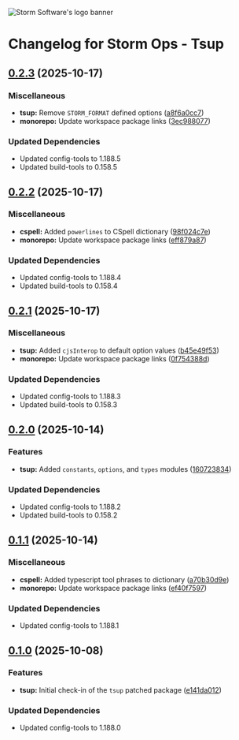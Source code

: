 ![Storm Software's logo banner](https://public.storm-cdn.com/brand-banner.png)

# Changelog for Storm Ops - Tsup

## [0.2.3](https://github.com/storm-software/storm-ops/releases/tag/tsup%400.2.3) (2025-10-17)

### Miscellaneous

- **tsup:** Remove `STORM_FORMAT` defined options
  ([a8f6a0cc7](https://github.com/storm-software/storm-ops/commit/a8f6a0cc7))
- **monorepo:** Update workspace package links
  ([3ec988077](https://github.com/storm-software/storm-ops/commit/3ec988077))

### Updated Dependencies

- Updated config-tools to 1.188.5
- Updated build-tools to 0.158.5

## [0.2.2](https://github.com/storm-software/storm-ops/releases/tag/tsup%400.2.2) (2025-10-17)

### Miscellaneous

- **cspell:** Added `powerlines` to CSpell dictionary
  ([98f024c7e](https://github.com/storm-software/storm-ops/commit/98f024c7e))
- **monorepo:** Update workspace package links
  ([eff879a87](https://github.com/storm-software/storm-ops/commit/eff879a87))

### Updated Dependencies

- Updated config-tools to 1.188.4
- Updated build-tools to 0.158.4

## [0.2.1](https://github.com/storm-software/storm-ops/releases/tag/tsup%400.2.1) (2025-10-17)

### Miscellaneous

- **tsup:** Added `cjsInterop` to default option values
  ([b45e49f53](https://github.com/storm-software/storm-ops/commit/b45e49f53))
- **monorepo:** Update workspace package links
  ([0f754388d](https://github.com/storm-software/storm-ops/commit/0f754388d))

### Updated Dependencies

- Updated config-tools to 1.188.3
- Updated build-tools to 0.158.3

## [0.2.0](https://github.com/storm-software/storm-ops/releases/tag/tsup%400.2.0) (2025-10-14)

### Features

- **tsup:** Added `constants`, `options`, and `types` modules
  ([160723834](https://github.com/storm-software/storm-ops/commit/160723834))

### Updated Dependencies

- Updated config-tools to 1.188.2
- Updated build-tools to 0.158.2

## [0.1.1](https://github.com/storm-software/storm-ops/releases/tag/tsup%400.1.1) (2025-10-14)

### Miscellaneous

- **cspell:** Added typescript tool phrases to dictionary
  ([a70b30d9e](https://github.com/storm-software/storm-ops/commit/a70b30d9e))
- **monorepo:** Update workspace package links
  ([ef40f7597](https://github.com/storm-software/storm-ops/commit/ef40f7597))

### Updated Dependencies

- Updated config-tools to 1.188.1

## [0.1.0](https://github.com/storm-software/storm-ops/releases/tag/tsup%400.1.0) (2025-10-08)

### Features

- **tsup:** Initial check-in of the `tsup` patched package
  ([e141da012](https://github.com/storm-software/storm-ops/commit/e141da012))

### Updated Dependencies

- Updated config-tools to 1.188.0
